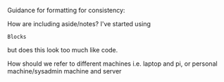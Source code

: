 Guidance for formatting for consistency:



How are including aside/notes? I've started using 

`Blocks`

but does this look too much like code.


How should we refer to different machines i.e. laptop and pi, or personal machine/sysadmin machine and server

